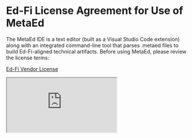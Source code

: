 # Ed-Fi License Agreement for Use of MetaEd

The MetaEd IDE is a text editor (built as a Visual Studio Code extension) along
with an integrated command-line tool that parses .metaed files to build
Ed-Fi-aligned technical artifacts. Before using MetaEd, please review the
license terms:

[Ed-Fi Vendor License](https://edfidocs.blob.core.windows.net/$web/assets/reference/metaed/Ed-Fi_Vendor-License.pdf)

<iframe src="https://edfidocs.blob.core.windows.net/$web/assets/reference/metaed/Ed-Fi_Vendor-License.pdf" />
